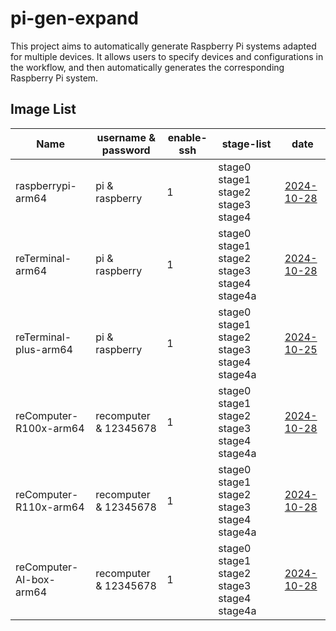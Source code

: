 # pi-gen-expand

This project aims to automatically generate Raspberry Pi systems adapted for multiple devices. It allows users to specify devices and configurations in the workflow, and then automatically generates the corresponding Raspberry Pi system.

## Image List

| Name                  |   username & password   | enable-ssh |                 stage-list                  |      date      |
|-----------------------|-------------------------|------------|---------------------------------------------|----------------|
| raspberrypi-arm64     | pi & raspberry          | 1          | stage0 stage1 stage2 stage3 stage4          | [2024-10-28](https://github.com/Seeed-Studio/pi-gen-expand/releases/download/v1.0.5/Raspbian-raspberrypi-arm64.zip)|
| reTerminal-arm64      | pi & raspberry          | 1          | stage0 stage1 stage2 stage3 stage4 stage4a  | [2024-10-28](https://github.com/Seeed-Studio/pi-gen-expand/releases/download/v1.0.5/Raspbian-reTerminal-arm64.zip)|
| reTerminal-plus-arm64 | pi & raspberry          | 1          | stage0 stage1 stage2 stage3 stage4 stage4a  | [2024-10-25](https://github.com/Seeed-Studio/pi-gen-expand/releases/download/v1.0.4/Raspbian-reTerminal-plus-arm64.zip)|
| reComputer-R100x-arm64 | recomputer & 12345678   | 1          | stage0 stage1 stage2 stage3 stage4 stage4a  | [2024-10-28](https://github.com/Seeed-Studio/pi-gen-expand/releases/download/v1.0.5/Raspbian-reComputer-R100x-arm64.zip)|
| reComputer-R110x-arm64 | recomputer & 12345678   | 1          | stage0 stage1 stage2 stage3 stage4 stage4a  | [2024-10-28](https://github.com/Seeed-Studio/pi-gen-expand/releases/download/v1.0.5/Raspbian-reComputer-R110x-arm64.zip)|
| reComputer-AI-box-arm64 | recomputer & 12345678   | 1          | stage0 stage1 stage2 stage3 stage4 stage4a  | [2024-10-28](https://github.com/Seeed-Studio/pi-gen-expand/releases/download/v1.0.5/Raspbian-reComputer-AI-box-arm64.zip) |


